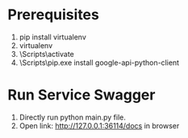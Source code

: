 
# Prerequisites
1. pip install virtualenv
2. virtualenv <your-env>
3. <your-env>\Scripts\activate
4. <your-env>\Scripts\pip.exe install google-api-python-client

# Run Service Swagger

1. Directly run python main.py file.
2. Open link: http://127.0.0.1:36114/docs in browser

